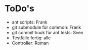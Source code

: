 # ToDo's

* ant scripts: Frank
* git submodule für common: Frank
* git commit hook für ant tests: Sven
* Testfälle fertig: alle
* Controller: Roman
